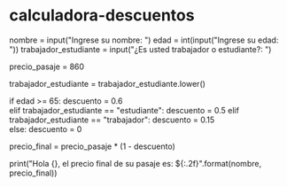 # calculadora-descuentos
nombre = input("Ingrese su nombre: ")
edad = int(input("Ingrese su edad: "))
trabajador_estudiante = input("¿Es usted trabajador o estudiante?: ")

precio_pasaje = 860

trabajador_estudiante = trabajador_estudiante.lower()



if edad >= 65:
    descuento = 0.6  
elif trabajador_estudiante == "estudiante":
    descuento = 0.5 
elif trabajador_estudiante == "trabajador":
    descuento = 0.15  
else:
    descuento = 0   


precio_final = precio_pasaje * (1 - descuento)


print("Hola {}, el precio final de su pasaje es: ${:.2f}".format(nombre, precio_final))


